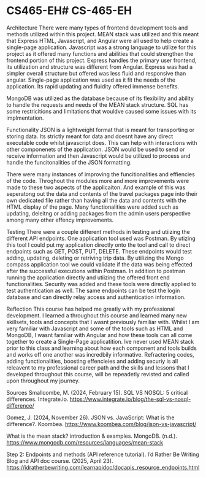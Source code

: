 # CS465-EH# CS-465-EH

Architecture
There were many types of frontend development tools and methods utilized within this project. MEAN stack was utilized and this meant 
that Express HTML, Javascript, and Angular were all used to help create a single-page application. Javascript was a strong language to 
utilize for this project as it offered many functions and abilities that could strengthen the frontend portion of this project. Express 
handles the primary user frontend, its utilization and structure was different from Angular. Express was had a simpler overall structure 
but offered was less fluid and responsive than angular. Single-page application was used as it fit the needs of the application. Its rapid 
updating and fluidity offered immense benefits.

MongoDB was utilized as the database because of its flexibility and ability to handle the requests and needs of the MEAN stack structure. 
SQL has some restricitions and limitations that wouldve caused some issues with its implmentation. 


Functionality
JSON is a lightweight format that is meant for transporting or storing data. Its strictly meant for data and doesnt have any direct executable 
code whilst javascript does. This can help with interactions with other componenets of the application. JSON would be used to send or receive 
information and then Javascript would be utilized to process and handle the funcitonalities of the JSON formatting.

There were many instances of improving the funcitionalities and effiencies of the code. Throghout the modules more and more improvements were
made to these two aspects of the applicaiton. And example of this was seperatong out the data and contents of the travel packages page into their
own dedicated file rather than having all the data and contents with the HTML display of the page. Many functionalities were added such as updating,
deleitng or adding packages from the admin users perspective among many other effency improvements.


Testing
There were a couple different methods in testing and utiizing the different API endpoints. One application tool used was Postman. By utizing this tool
I could put my application directly onto the tool and call to direct endpoints such as GET, POST, PUT, DELETE. These endpoints would test adding, updating,
deleting or retriving trip data. By utilizing the Mongo compass application tool we could validate if the data was being effected after the successful 
executions within Postman. In addition to postman running the application directly and utiizing the offered front end functionalities. Security was added
and these tools were directly applied to test authentication as well. The same endpoints can be test the login database and can directly relay access and
authentication information.


Reflection
This course has helped me greatly with my professional development. I learned a throughout this course and learned many new skillsets, tools and 
concepts that I wasnt previously familiar with. Whilst I am very familiar with Javascript and some of the tools such as HTML and MongoDB, I wasnt
familiar with Angular and how these tools can all come together to create a Single-Page applicatition. Ive never used MEAN stack prior to this class 
and learning about how each component and tools builds and works off one another was incredbily informative. Refractering codes, adding functionalities,
boosting effencieies and adding securiy is all releavent to my professional career path and the skills and lessons that I developed throughout this course,
will be repeadetly revisted and called upon throughout my journey.


Sources
Smallcombe, M. (2024, February 15). SQL VS NOSQL: 5 critical differences. Integrate.io. https://www.integrate.io/blog/the-sql-vs-nosql-difference/ 

Gomez, J. (2024, November 26). JSON vs. JavaScript: What is the difference?. Koombea. https://www.koombea.com/blog/json-vs-javascript/ 

What is the mean stack? introduction & examples. MongoDB. (n.d.). https://www.mongodb.com/resources/languages/mean-stack 

Step 2: Endpoints and methods (API reference tutorial). I’d Rather Be Writing Blog and API doc course. (2025, April 23).
https://idratherbewriting.com/learnapidoc/docapis_resource_endpoints.html 
